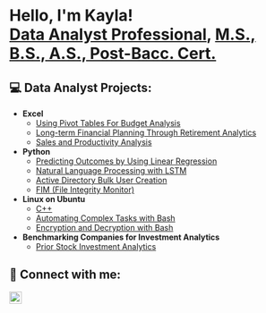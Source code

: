 <h1>Hello, I'm Kayla! <br/><a href="https://github.com/3456kayy">Data Analyst Professional</a>, <a href="https://www.linkedin.com/in/kayla-walker-6b7864243/">M.S., B.S., A.S., Post-Bacc. Cert.</a>

<h2>💻 Data Analyst Projects:</h2>

- <b>Excel</b>
  - [Using Pivot Tables For Budget Analysis](https://github.com/3456kayy/Pivot-Tables/tree/main)
  - [Long-term Financial Planning Through Retirement Analytics](https://github.com/3456kayy/Retirement-Analytics/tree/main)
  - [Sales and Productivity Analysis](https://github.com/3456kayy/Visualization/tree/main)
- <b>Python</b>
  - [Predicting Outcomes by Using Linear Regression](https://github.com/3456kayy/Heart-Disease-Risk-Prediction-Using-Linear-Regression/tree/main)
  - [Natural Language Processing with LSTM](https://github.com/3456kayy/Sentiment-Analysis-Using-LSTM/tree/main)
  - [Active Directory Bulk User Creation](https://github.com/joshmadakor1/AD_PS)
  - [FIM (File Integrity Monitor)](https://github.com/joshmadakor1/PowerShell-Integrity-FIM)
- <b>Linux on Ubuntu</b>
  - [C++](https://github.com/3456kayy/C-plus-plus/tree/main)
  - [Automating Complex Tasks with Bash](https://github.com/3456kayy/Bash-Scripting)
  - [Encryption and Decryption with Bash](https://github.com/3456kayy/Encryption-Decryption-with-Bash/tree/main)
- <b>Benchmarking Companies for Investment Analytics</b>
  - [Prior Stock Investment Analytics](https://github.com/3456kayy/JPM-vs-BOA/tree/main)

<h2> 🤝 Connect with me:</h2>

[<img align="left" alt="Kayla Walker | LinkedIn" width="22px" src="https://cdn.jsdelivr.net/npm/simple-icons@v3/icons/linkedin.svg" />][linkedin]

[linkedin]: https://linkedin.com/in/kayla-walker-6b7864243/


<!--
